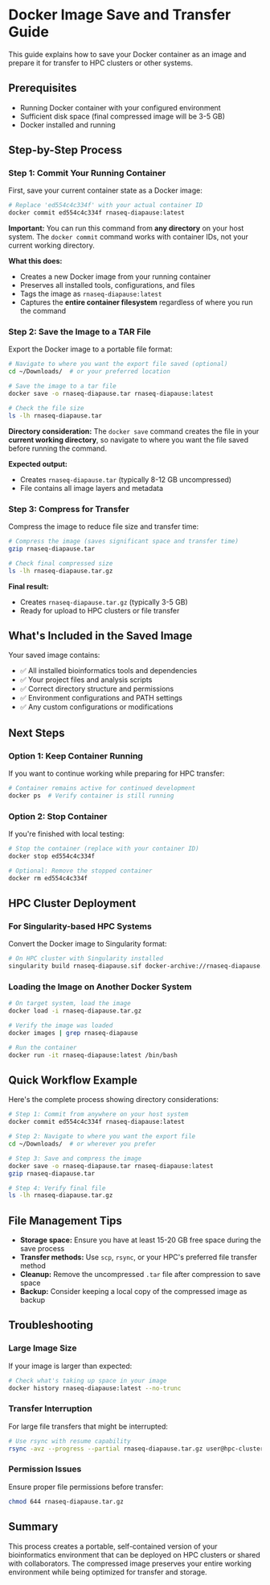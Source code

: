 # Docker Image Save and Transfer Guide

This guide explains how to save your Docker container as an image and prepare it for transfer to HPC clusters or other systems.

## Prerequisites

- Running Docker container with your configured environment
- Sufficient disk space (final compressed image will be 3-5 GB)
- Docker installed and running

## Step-by-Step Process

### Step 1: Commit Your Running Container

First, save your current container state as a Docker image:

```bash
# Replace 'ed554c4c334f' with your actual container ID
docker commit ed554c4c334f rnaseq-diapause:latest
```

**Important:** You can run this command from **any directory** on your host system. The `docker commit` command works with container IDs, not your current working directory.

**What this does:**
- Creates a new Docker image from your running container
- Preserves all installed tools, configurations, and files
- Tags the image as `rnaseq-diapause:latest`
- Captures the **entire container filesystem** regardless of where you run the command

### Step 2: Save the Image to a TAR File

Export the Docker image to a portable file format:

```bash
# Navigate to where you want the export file saved (optional)
cd ~/Downloads/  # or your preferred location

# Save the image to a tar file
docker save -o rnaseq-diapause.tar rnaseq-diapause:latest

# Check the file size
ls -lh rnaseq-diapause.tar
```

**Directory consideration:** The `docker save` command creates the file in your **current working directory**, so navigate to where you want the file saved before running the command.

**Expected output:**
- Creates `rnaseq-diapause.tar` (typically 8-12 GB uncompressed)
- File contains all image layers and metadata

### Step 3: Compress for Transfer

Compress the image to reduce file size and transfer time:

```bash
# Compress the image (saves significant space and transfer time)
gzip rnaseq-diapause.tar

# Check final compressed size
ls -lh rnaseq-diapause.tar.gz
```

**Final result:**
- Creates `rnaseq-diapause.tar.gz` (typically 3-5 GB)
- Ready for upload to HPC clusters or file transfer

## What's Included in the Saved Image

Your saved image contains:
- ✅ All installed bioinformatics tools and dependencies
- ✅ Your project files and analysis scripts  
- ✅ Correct directory structure and permissions
- ✅ Environment configurations and PATH settings
- ✅ Any custom configurations or modifications

## Next Steps

### Option 1: Keep Container Running
If you want to continue working while preparing for HPC transfer:
```bash
# Container remains active for continued development
docker ps  # Verify container is still running
```

### Option 2: Stop Container
If you're finished with local testing:
```bash
# Stop the container (replace with your container ID)
docker stop ed554c4c334f

# Optional: Remove the stopped container
docker rm ed554c4c334f
```

## HPC Cluster Deployment

### For Singularity-based HPC Systems

Convert the Docker image to Singularity format:

```bash
# On HPC cluster with Singularity installed
singularity build rnaseq-diapause.sif docker-archive://rnaseq-diapause.tar.gz
```

### Loading the Image on Another Docker System

```bash
# On target system, load the image
docker load -i rnaseq-diapause.tar.gz

# Verify the image was loaded
docker images | grep rnaseq-diapause

# Run the container
docker run -it rnaseq-diapause:latest /bin/bash
```

## Quick Workflow Example

Here's the complete process showing directory considerations:

```bash
# Step 1: Commit from anywhere on your host system
docker commit ed554c4c334f rnaseq-diapause:latest

# Step 2: Navigate to where you want the export file
cd ~/Downloads/  # or wherever you prefer

# Step 3: Save and compress the image
docker save -o rnaseq-diapause.tar rnaseq-diapause:latest
gzip rnaseq-diapause.tar

# Step 4: Verify final file
ls -lh rnaseq-diapause.tar.gz
```

## File Management Tips

- **Storage space:** Ensure you have at least 15-20 GB free space during the save process
- **Transfer methods:** Use `scp`, `rsync`, or your HPC's preferred file transfer method
- **Cleanup:** Remove the uncompressed `.tar` file after compression to save space
- **Backup:** Consider keeping a local copy of the compressed image as backup

## Troubleshooting

### Large Image Size
If your image is larger than expected:
```bash
# Check what's taking up space in your image
docker history rnaseq-diapause:latest --no-trunc
```

### Transfer Interruption
For large file transfers that might be interrupted:
```bash
# Use rsync with resume capability
rsync -avz --progress --partial rnaseq-diapause.tar.gz user@hpc-cluster:/path/to/destination/
```

### Permission Issues
Ensure proper file permissions before transfer:
```bash
chmod 644 rnaseq-diapause.tar.gz
```

## Summary

This process creates a portable, self-contained version of your bioinformatics environment that can be deployed on HPC clusters or shared with collaborators. The compressed image preserves your entire working environment while being optimized for transfer and storage.